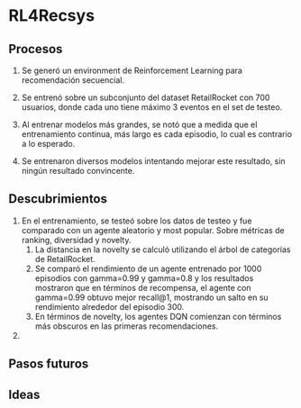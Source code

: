 # RL4Recsys

## Procesos

1. Se generó un environment de Reinforcement Learning para recomendación secuencial.
  1. Se entrenó sobre un subconjunto del dataset RetailRocket con 700 usuarios, donde cada uno tiene máximo 3 eventos en el set de testeo.

2. Al entrenar modelos más grandes, se notó que a medida que el entrenamiento continua, más largo es cada episodio, lo cual es contrario a lo esperado.
3. Se entrenaron diversos modelos intentando mejorar este resultado, sin ningún resultado convincente.

## Descubrimientos
1. En el entrenamiento, se testeó sobre los datos de testeo y fue comparado con un agente aleatorio y most popular. Sobre métricas de ranking, diversidad y novelty.
   1. La distancia en la novelty se calculó utilizando el árbol de categorías de RetailRocket.
   2. Se comparó el rendimiento de un agente entrenado por 1000 episodios con gamma=0.99 y gamma=0.8 y los resultados mostraron que en términos de recompensa, el agente con gamma=0.99 obtuvo mejor recall@1, mostrando un salto en su rendimiento alrededor del episodio 300.
   3. En términos de novelty, los agentes DQN comienzan con términos más obscuros en las primeras recomendaciones.
2. 

## Pasos futuros

## Ideas

